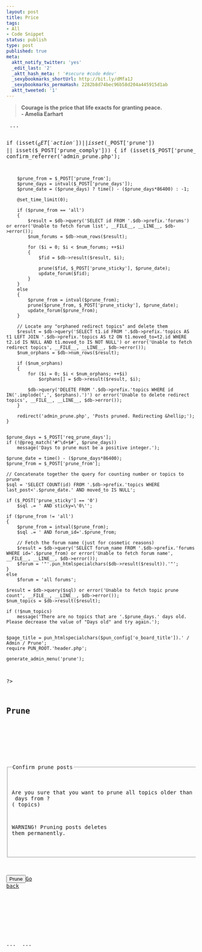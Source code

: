 ```yaml
---
layout: post
title: Price
tags:
- All
- Code Snippet
status: publish
type: post
published: true
meta:
  aktt_notify_twitter: 'yes'
  _edit_last: '2'
  _aktt_hash_meta: ! '#secure #code #dev'
  _sexybookmarks_shortUrl: http://bit.ly/dMfa1J
  _sexybookmarks_permaHash: 2282b8d74bec96b58d204a445915d1ab
  aktt_tweeted: '1'
---
```

<blockquote><strong>Courage is the price that life exacts for granting peace.</strong> <br><strong> - Amelia Earhart
</strong></blockquote>
<pre lang="php">
<?php
... <snip> ...

if (isset($_GET['action']) || isset($_POST['prune']) || isset($_POST['prune_comply']))
{
	if (isset($_POST['prune_comply']))
	{
		confirm_referrer('admin_prune.php');

		$prune_from = $_POST['prune_from'];
		$prune_days = intval($_POST['prune_days']);
		$prune_date = ($prune_days) ? time() - ($prune_days*86400) : -1;

		@set_time_limit(0);

		if ($prune_from == 'all')
		{
			$result = $db->query('SELECT id FROM '.$db->prefix.'forums') or error('Unable to fetch forum list', __FILE__, __LINE__, $db->error());
			$num_forums = $db->num_rows($result);

			for ($i = 0; $i < $num_forums; ++$i)
			{
				$fid = $db->result($result, $i);

				prune($fid, $_POST['prune_sticky'], $prune_date);
				update_forum($fid);
			}
		}
		else
		{
			$prune_from = intval($prune_from);
			prune($prune_from, $_POST['prune_sticky'], $prune_date);
			update_forum($prune_from);
		}

		// Locate any "orphaned redirect topics" and delete them
		$result = $db->query('SELECT t1.id FROM '.$db->prefix.'topics AS t1 LEFT JOIN '.$db->prefix.'topics AS t2 ON t1.moved_to=t2.id WHERE t2.id IS NULL AND t1.moved_to IS NOT NULL') or error('Unable to fetch redirect topics', __FILE__, __LINE__, $db->error());
		$num_orphans = $db->num_rows($result);

		if ($num_orphans)
		{
			for ($i = 0; $i < $num_orphans; ++$i)
				$orphans[] = $db->result($result, $i);

			$db->query('DELETE FROM '.$db->prefix.'topics WHERE id IN('.implode(',', $orphans).')') or error('Unable to delete redirect topics', __FILE__, __LINE__, $db->error());
		}

		redirect('admin_prune.php', 'Posts pruned. Redirecting &hellip;');
	}


	$prune_days = $_POST['req_prune_days'];
	if (!@preg_match('#^\d+$#', $prune_days))
		message('Days to prune must be a positive integer.');

	$prune_date = time() - ($prune_days*86400);
	$prune_from = $_POST['prune_from'];

	// Concatenate together the query for counting number or topics to prune
	$sql = 'SELECT COUNT(id) FROM '.$db->prefix.'topics WHERE last_post<'.$prune_date.' AND moved_to IS NULL';

	if ($_POST['prune_sticky'] == '0')
		$sql .= ' AND sticky=\'0\'';

	if ($prune_from != 'all')
	{
		$prune_from = intval($prune_from);
		$sql .= ' AND forum_id='.$prune_from;

		// Fetch the forum name (just for cosmetic reasons)
		$result = $db->query('SELECT forum_name FROM '.$db->prefix.'forums WHERE id='.$prune_from) or error('Unable to fetch forum name', __FILE__, __LINE__, $db->error());
		$forum = '"'.pun_htmlspecialchars($db->result($result)).'"';
	}
	else
		$forum = 'all forums';

	$result = $db->query($sql) or error('Unable to fetch topic prune count', __FILE__, __LINE__, $db->error());
	$num_topics = $db->result($result);

	if (!$num_topics)
		message('There are no topics that are '.$prune_days.' days old. Please decrease the value of "Days old" and try again.');


	$page_title = pun_htmlspecialchars($pun_config['o_board_title']).' / Admin / Prune';
	require PUN_ROOT.'header.php';

	generate_admin_menu('prune');

?>
	<div class="blockform">
		<h2><span>Prune</span></h2>
		<div class="box">
			<form method="post" action="admin_prune.php?action=foo">
				<div class="inform">
					<input type="hidden" name="prune_days" value="<?php echo $prune_days ?>" />
					<input type="hidden" name="prune_sticky" value="<?php echo $_POST['prune_sticky'] ?>" />
					<input type="hidden" name="prune_from" value="<?php echo $prune_from ?>" />
					<fieldset>
						<legend>Confirm prune posts</legend>
						<div class="infldset">
							<p>Are you sure that you want to prune all topics older than <?php echo $prune_days ?> days from <?php echo $forum ?>? (<?php echo $num_topics ?> topics)</p>
							<p>WARNING! Pruning posts deletes them permanently.</p>
						</div>
					</fieldset>
				</div>
				<p><input type="submit" name="prune_comply" value="Prune" /><a href="javascript:history.go(-1)">Go back</a></p>
			</form>
		</div>
	</div>
	<div class="clearer"></div>
</div>
... <snip> ...
</pre>
